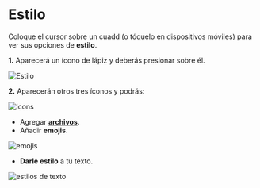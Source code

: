 # Estilo

Coloque el cursor sobre un cuadd (o tóquelo en dispositivos móviles) para ver sus opciones de **estilo**.

**1.** Aparecerá un ícono de lápiz y deberás presionar sobre él.

<img src="https://res.cloudinary.com/deruwllkv/image/upload/v1697136617/Screen_Shot_2023-10-12_at_13.29.12.png" className="image-1" alt="Estilo"></img>

**2.** Aparecerán otros tres íconos y podrás:

<img src="https://res.cloudinary.com/deruwllkv/image/upload/v1697136697/Screen_Shot_2023-10-12_at_13.30.04.png" className="image-1" alt="icons"></img>

   - Agregar **[archivos](./Files.md)**.
   - Añadir **emojis**.

   <img src="https://res.cloudinary.com/deruwllkv/image/upload/v1695922303/Screen_Shot_2023-09-28_at_13.31.28.png" className="image-2" alt="emojis"></img>

   - **Darle estilo** a tu texto.

   <img src="https://res.cloudinary.com/deruwllkv/image/upload/v1695922302/Screen_Shot_2023-09-28_at_13.31.08.png" className="image-2" alt="estilos de texto"></img >